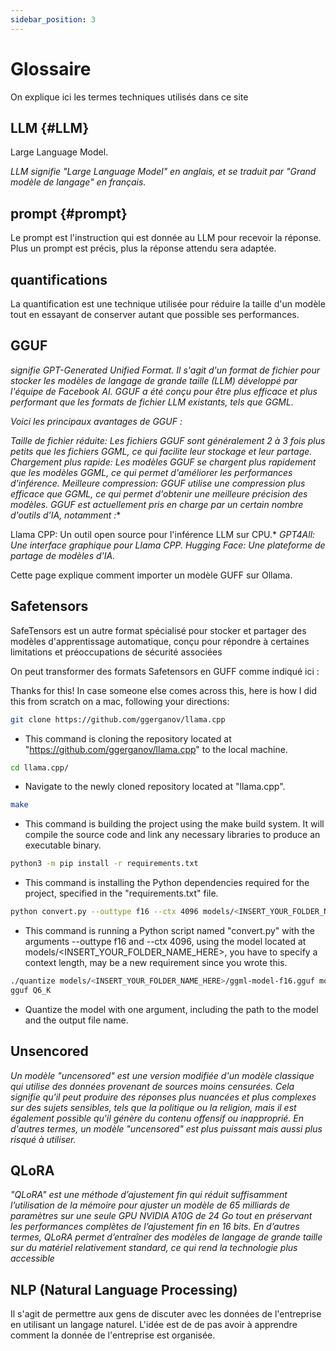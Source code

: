 ```yaml
---
sidebar_position: 3
---
```


# Glossaire

On explique ici les termes techniques utilisés dans ce site

## LLM {#LLM}

Large Language Model.

*LLM signifie "Large Language Model" en anglais, et se traduit par "Grand modèle de langage" en français.*

## prompt {#prompt}

Le prompt est l'instruction qui est donnée au LLM pour recevoir la réponse. Plus un prompt est précis, plus la réponse attendu sera adaptée.

## quantifications

La quantification est une technique utilisée pour réduire la taille d'un modèle tout en essayant de conserver autant que possible ses performances.

## GGUF

*signifie GPT-Generated Unified Format. Il s'agit d'un format de fichier pour stocker les modèles de langage de grande taille (LLM) développé par l'équipe de Facebook AI. GGUF a été conçu pour être plus efficace et plus performant que les formats de fichier LLM existants, tels que GGML.*

*Voici les principaux avantages de GGUF :*

*Taille de fichier réduite: Les fichiers GGUF sont généralement 2 à 3 fois plus petits que les fichiers GGML, ce qui facilite leur stockage et leur partage.*
*Chargement plus rapide: Les modèles GGUF se chargent plus rapidement que les modèles GGML, ce qui permet d'améliorer les performances d'inférence.*
*Meilleure compression: GGUF utilise une compression plus efficace que GGML, ce qui permet d'obtenir une meilleure précision des modèles.*
*GGUF est actuellement pris en charge par un certain nombre d'outils d'IA, notamment :**

Llama CPP: Un outil open source pour l'inférence LLM sur CPU.*
*GPT4All: Une interface graphique pour Llama CPP.*
*Hugging Face: Une plateforme de partage de modèles d'IA.*

Cette page explique comment importer un modèle GUFF sur Ollama.

## Safetensors

SafeTensors est un autre format spécialisé pour stocker et partager des modèles d'apprentissage automatique, conçu pour répondre à certaines limitations et préoccupations de sécurité associées

On peut transformer des formats Safetensors en GUFF comme indiqué ici :

Thanks for this! In case someone else comes across this, here is how I did this from scratch on a mac, following your directions:

```bash
git clone https://github.com/ggerganov/llama.cpp
```


 - This command is cloning the repository located at "https://github.com/ggerganov/llama.cpp" to the local machine.
```bash
cd llama.cpp/
```

- Navigate to the newly cloned repository located at "llama.cpp".
```bash
make
```
- This command is building the project using the make build system. It will compile the source code and link any necessary libraries to produce an executable binary.

```bash
python3 -m pip install -r requirements.txt
```
 - This command is installing the Python dependencies required for the project, specified in the "requirements.txt" file.

 ```bash
python convert.py --outtype f16 --ctx 4096 models/<INSERT_YOUR_FOLDER_NAME_HERE>
```

- This command is running a Python script named "convert.py" with the arguments --outtype f16 and --ctx 4096, using the model located at models/&lt;INSERT_YOUR_FOLDER_NAME_HERE&gt;, you have to specify a context length, may be a new requirement since you wrote this.

```bash
./quantize models/<INSERT_YOUR_FOLDER_NAME_HERE>/ggml-model-f16.gguf models/<INSERT_YOUR_FOLDER_NAME_HERE>/<INSERT_YOUR_MODEL_NAME_HERE>.
gguf Q6_K
```
 - Quantize the model with one argument, including the path to the model and the output file name.

## Unsencored

*Un modèle "uncensored" est une version modifiée d'un modèle classique qui 
utilise des données provenant de sources moins censurées. Cela signifie 
qu'il peut produire des réponses plus nuancées et plus complexes sur des 
sujets sensibles, tels que la politique ou la religion, mais il est
également possible qu'il génère du contenu offensif ou inapproprié. En 
d'autres termes, un modèle "uncensored" est plus puissant mais aussi plus 
risqué à utiliser.*

## QLoRA

*"QLoRA" est une méthode d’ajustement fin qui réduit suffisamment l’utilisation de la mémoire pour ajuster un modèle de 65 milliards de paramètres sur une seule GPU NVIDIA A10G de 24 Go tout en préservant les performances complètes de l’ajustement fin en 16 bits. En d’autres termes, QLoRA permet d’entraîner des modèles de langage de grande taille sur du matériel relativement standard, ce qui rend la technologie plus accessible*

## NLP (Natural Language Processing)

Il s'agit de permettre aux gens de discuter avec les données de l'entreprise en utilisant un langage naturel. L'idée est de de pas avoir à apprendre comment la donnée de l'entreprise est organisée.